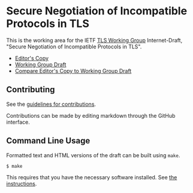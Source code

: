# Secure Negotiation of Incompatible Protocols in TLS

This is the working area for the IETF [TLS Working Group](https://datatracker.ietf.org/wg/tls/documents/) Internet-Draft, "Secure Negotiation of Incompatible Protocols in TLS".

* [Editor's Copy](https://martinthomson.github.io/snip/#go.draft-ietf-tls-snip.html)
* [Working Group Draft](https://datatracker.ietf.org/doc/html/draft-ietf-tls-snip)
* [Compare Editor's Copy to Working Group Draft](https://martinthomson.github.io/snip/#go.draft-ietf-tls-snip.diff)


## Contributing

See the
[guidelines for contributions](https://github.com/martinthomson/snip/blob/main/CONTRIBUTING.md).

Contributions can be made by editing markdown through the GitHub interface.


## Command Line Usage

Formatted text and HTML versions of the draft can be built using `make`.

```sh
$ make
```

This requires that you have the necessary software installed.  See
[the instructions](https://github.com/martinthomson/i-d-template/blob/main/doc/SETUP.md).


